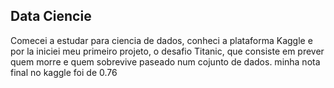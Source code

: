 ## Data Ciencie


Comecei a estudar para ciencia de dados, conheci a plataforma Kaggle e por la iniciei meu primeiro projeto, o desafio Titanic, que consiste em prever quem morre e quem sobrevive paseado num cojunto de dados.
minha nota final no kaggle foi de 0.76
